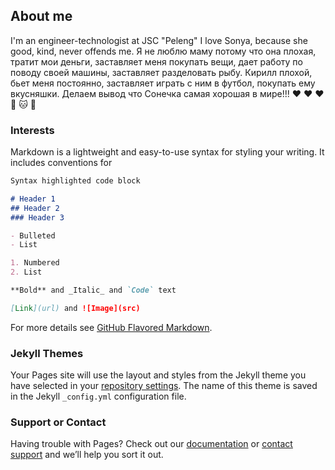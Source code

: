 ## About me

I'm an engineer-technologist at JSC "Peleng" I love Sonya, because she good, kind, never offends me. Я не люблю маму потому что она плохая, тратит мои деньги, заставляет меня покупать вещи, дает работу по поводу своей машины, заставляет разделовать рыбу. Кирилл плохой, бьет меня постоянно, заставляет играть с ним в футбол, покупать ему вкусняшки. Делаем вывод что Сонечка самая хорошая в мире!!!
:heart: :heart: :heart: :kiss: :cat: :dog:

### Interests

Markdown is a lightweight and easy-to-use syntax for styling your writing. It includes conventions for

```markdown
Syntax highlighted code block

# Header 1
## Header 2
### Header 3

- Bulleted
- List

1. Numbered
2. List

**Bold** and _Italic_ and `Code` text

[Link](url) and ![Image](src)
```

For more details see [GitHub Flavored Markdown](https://guides.github.com/features/mastering-markdown/).

### Jekyll Themes

Your Pages site will use the layout and styles from the Jekyll theme you have selected in your [repository settings](https://github.com/BSJean/MyPortfolio/settings). The name of this theme is saved in the Jekyll `_config.yml` configuration file.

### Support or Contact

Having trouble with Pages? Check out our [documentation](https://help.github.com/categories/github-pages-basics/) or [contact support](https://github.com/contact) and we’ll help you sort it out.
